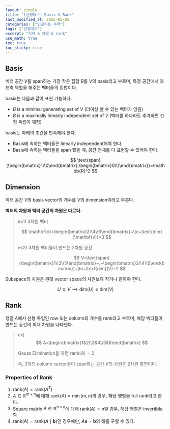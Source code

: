 ```yaml
---
layout: single
title: "[선형대수] Basis & Rank"
last_modified_at: 2025-05-05
categories: ["인공지능 수학"]
tags: ["선형대수"]
excerpt: "기저 & 차원 & rank"
use_math: true
toc: true
toc_sticky: true
---
```


## Basis

벡터 공간 $V$를 span하는 가장 작은 집합 $B$를 $V$의 basis라고 부르며, 특정 공간에서 좌표축 역할을 해주는 벡터들의 집합이다.


basis는 다음과 같이 표현 가능하다.
- $B$ is a minimal generating set of $V$ (더이상 뺄 수 있는 벡터가 없음)
- $B$ is a maximally linearly independent set of $V$ (벡터를 하나라도 추가하면 선형 독립이 깨짐)
    
basis는 아래의 조건을 만족해야 한다.
- Basis에 속하는 벡터들은 linearly independent해야 한다.
- Basis에 속하는 벡터들을 span 했을 때, 공간 전체를 다 표현할 수 있어야 한다.
        
$$
\text{span}(\begin{bmatrix}1\\0\end{bmatrix},\begin{bmatrix}0\\1\end{bmatrix})=\mathbb{R}^2
$$

## Dimension

벡터 공간 $V$의 basis vector의 개수를 $V$의 dimension이라고 부른다.

**벡터의 차원과 벡터 공간의 차원은 다르다.**

> ex1) 3차원 벡터
> 
> $$
> \mathbf{v}=\begin{bmatrix}2\\4\\6\end{bmatrix}~\to~\text{dim}(\mathbf{v})=3
> $$
>
> ex2) 3차원 벡터들이 만드는 2차원 공간
> 
> $$
> V=\text{span}(\begin{bmatrix}1\\3\\5\end{bmatrix}~,~\begin{bmatrix}2\\4\\6\end{bmatrix})~\to~\text{dim}(V)=2
> $$

Subspace의 차원은 원래 vector space의 차원보다 작거나 같아야 한다.

$$
U\subseteq V \implies \text{dim}(U)\leq \text{dim}(V)
$$

## Rank

행렬 $A$에서 선형 독립인 row 또는 column의 개수를 rank라고 부르며, 해당 벡터들이 만드는 공간의 최대 차원을 나타낸다.

> ex)
> $$
> A=\begin{bmatrix}1&2\\3&4\\5&6\end{bmatrix}
> $$
>
> Gauss Elimination을 하면 $\text{rank}(A)=2$
> 
> 즉, 3개의 column vector들이 span하는 공간 $V$의 차원은 2차원 평면이다.

### Properties of Rank

1. $\text{rank}(A)=\text{rank}(A^T)$
2. $A\in\mathbb{R}^{m\times n}$에 대해 $\text{rank}(A)=\min(m,n)$의 경우, 해당 행렬을 full rank라고 한다.
3. Square matrix $A\in\mathbb{R}^{n\times n}$에 대해 $\text{rank}(A)=n$일 경우, 해당 행렬은 invertible함
4. $\text{rank}(A)=\text{rank}(A\mid \mathbf{b})$인 경우에만, $A\mathbf{x}=\mathbf{b}$의 해를 구할 수 있다.
